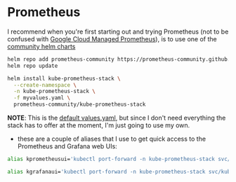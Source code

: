 # Prometheus

I recommend when you're first starting out and trying Prometheus (not to be confused with [Google Cloud Managed Prometheus](https://cloud.google.com/stackdriver/docs/managed-prometheus)), is to use one of the [community helm charts](https://github.com/prometheus-community/helm-charts)

```sh
helm repo add prometheus-community https://prometheus-community.github.io/helm-charts
helm repo update

helm install kube-prometheus-stack \
  --create-namespace \
  -n kube-prometheus-stack \
  -f myvalues.yaml \
  prometheus-community/kube-prometheus-stack
```

**NOTE**: This is the [default values.yaml](https://github.com/prometheus-community/helm-charts/blob/main/charts/kube-prometheus-stack/values.yaml), but since I don't need everything the stack has to offer at the moment, I'm just going to use my own.


- these are a couple of aliases that I use to get quick access to the Prometheus and Grafana web UIs:
```sh
alias kprometheusui='kubectl port-forward -n kube-prometheus-stack svc/kube-prometheus-stack-prometheus 9090:9090'

alias kgrafanaui='kubectl port-forward -n kube-prometheus-stack svc/kube-prometheus-stack-grafana 3000:80'
```
